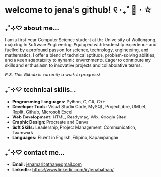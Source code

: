 # welcome to jena's github! ୧ ‧₊˚ 🍓 ⋅ ☆

## ₊˚⊹♡ about me...
I am a first-year Computer Science student at the University of Wollongong, majoring in Software Engineering. Equipped with leadership experience and fuelled by a profound passion for science, technology, engineering, and mathematics, I offer a blend of technical aptitude, problem-solving abilities, and a keen adaptability to dynamic environments. Eager to contribute my skills and enthusiasm to innovative projects and collaborative teams. 

*P.S. This Github is currently a work in progress!*

## ₊˚⊹♡ technical skills...
- **Programming Languages:** Python, C, C#, C++
- **Developer Tools:** Visual Studio Code, MySQL, ProjectLibre, UMLet, Replit, Github, Microsoft Excel
- **Web Development:** HTML, Readymag, Wix, Google Sites
- **Graphic Design:** Procreate and Canva
- **Soft Skills:** Leadership, Project Management, Communication, Teamwork
- **Languages:** Fluent in English, Filipino, Kapampangan

## ₊˚⊹♡ contact me...
- **Email:** jenamaribathan@gmail.com
- **LinkedIn:** https://www.linkedin.com/in/jenabathan/
